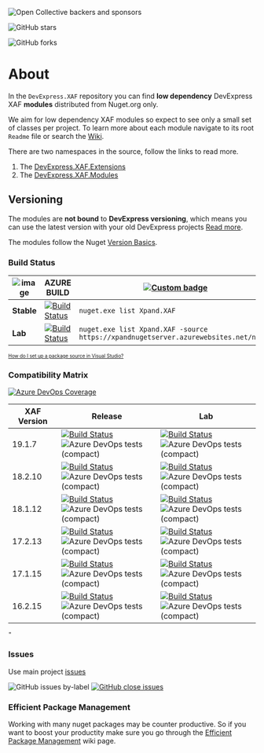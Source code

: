 ![Open Collective backers and sponsors](https://img.shields.io/opencollective/all/expand?label=PLEASE%20SPONSOR%20our%20activities%20if%20we%20helped%20your%20business&style=for-the-badge)

![GitHub stars](https://img.shields.io/github/stars/expandframework/devexpress.xaf?label=Star%20the%20project%20if%20you%20think%20it%20deserves%20it&style=social)

![GitHub forks](https://img.shields.io/github/forks/expandframework/Devexpress.Xaf?label=Fork%20the%20project%20to%20extend%20and%20contribute&style=social)


# About
In the `DevExpress.XAF` repository you can find **low dependency** DevExpress XAF **modules** distributed from Nuget.org only. 

We aim for low dependency XAF modules so expect to see only a small set of classes per project. To learn more about each module navigate to its root `Readme` file or search the [Wiki](http://xaf.wiki.expandframework.com).

There are two namespaces in the source, follow the links to read more. 
1. The [DevExpress.XAF.Extensions](https://github.com/eXpandFramework/XAF/blob/master/src/Extensions/)
2. The [DevExpress.XAF.Modules](https://github.com/eXpandFramework/XAF/tree/master/src/Modules)

## Versioning
The modules are **not bound** to **DevExpress versioning**, which means you can use the latest version with your old DevExpress projects [Read more](https://github.com/eXpandFramework/XAF/tree/master/tools/Xpand.VersionConverter).

The modules follow the Nuget [Version Basics](https://docs.microsoft.com/en-us/nuget/reference/package-versioning#version-basics).

### Build Status

| ![image](https://user-images.githubusercontent.com/159464/66713086-c8c5a800-edae-11e9-9bc1-73ffc0c215fb.png) | **AZURE BUILD** | [![Custom badge](https://img.shields.io/endpoint.svg?label=Nuget.org&url=https%3A%2F%2Fxpandnugetstats.azurewebsites.net%2Fapi%2Ftotals%2FXAF)](https://www.nuget.org/packages?q=Xpand.XAF) 
|----------|--------|--------
**Stable**|[![Build Status](https://dev.azure.com/eXpandDevOps/eXpandFramework/_apis/build/status/DevExpress.XAF-Release?branchName=master)](https://dev.azure.com/eXpandDevOps/eXpandFramework/_build/latest?definitionId=25&branchName=master)|`nuget.exe list Xpand.XAF`
**Lab**|[![Build Status](https://dev.azure.com/eXpandDevOps/eXpandFramework/_apis/build/status/Packages/XAF-Lab?branchName=lab)](https://dev.azure.com/eXpandDevOps/eXpandFramework/_build/latest?definitionId=23?branchName=lab)|`nuget.exe list Xpand.XAF -source https://xpandnugetserver.azurewebsites.net/nuget`
<sub><sup>[How do I set up a package source in Visual Studio?](https://go.microsoft.com/fwlink/?linkid=698608)</sup></sub>

### Compatibility Matrix
[![Azure DevOps Coverage](https://img.shields.io/azure-devops/coverage/eXpandDevOps/expandframework/25.svg?logo=azuredevops)](https://dev.azure.com/eXpandDevOps/eXpandFramework/_build/latest?definitionId=25)



|XAF Version   | Release  | Lab|
|---|---|---|
|19.1.7|[![Build Status](https://dev.azure.com/eXpandDevOps/eXpandFramework/_apis/build/status/Release-Builds/DevExpress.XAF-Release?branchName=master)](https://dev.azure.com/eXpandDevOps/eXpandFramework/_build/latest?definitionId=25&branchName=master)<br>![Azure DevOps tests (compact)](https://img.shields.io/azure-devops/tests/expanddevops/expandframework/25?label=%20)|[![Build Status](https://dev.azure.com/eXpandDevOps/eXpandFramework/_apis/build/status/lab-Builds/DevExpress.XAF-Lab?branchName=lab)](https://dev.azure.com/eXpandDevOps/eXpandFramework/_build/latest?definitionId=23&branchName=lab)<br>![Azure DevOps tests (compact)](https://img.shields.io/azure-devops/tests/expanddevops/expandframework/23?label=%20)
|18.2.10|[![Build Status](https://dev.azure.com/eXpandDevOps/eXpandFramework/_apis/build/status/Release-Builds/DevExpress.XAF-Release-18.2?branchName=master)](https://dev.azure.com/eXpandDevOps/eXpandFramework/_build/latest?definitionId=61&branchName=master)<br>![Azure DevOps tests (compact)](https://img.shields.io/azure-devops/tests/expanddevops/expandframework/61?label=%20)|[![Build Status](https://dev.azure.com/eXpandDevOps/eXpandFramework/_apis/build/status/lab-Builds/DevExpress.XAF-Lab-18.2?branchName=lab)](https://dev.azure.com/eXpandDevOps/eXpandFramework/_build/latest?definitionId=55&branchName=lab)<br>![Azure DevOps tests (compact)](https://img.shields.io/azure-devops/tests/expanddevops/expandframework/55?label=%20)
|18.1.12|[![Build Status](https://dev.azure.com/eXpandDevOps/eXpandFramework/_apis/build/status/Release-Builds/DevExpress.XAF-Release-18.1?branchName=master)](https://dev.azure.com/eXpandDevOps/eXpandFramework/_build/latest?definitionId=62&branchName=master)<br>![Azure DevOps tests (compact)](https://img.shields.io/azure-devops/tests/expanddevops/expandframework/62?label=%20)|[![Build Status](https://dev.azure.com/eXpandDevOps/eXpandFramework/_apis/build/status/lab-Builds/DevExpress.XAF-Lab-18.1?branchName=lab)](https://dev.azure.com/eXpandDevOps/eXpandFramework/_build/latest?definitionId=56&branchName=lab)<br>![Azure DevOps tests (compact)](https://img.shields.io/azure-devops/tests/expanddevops/expandframework/56?label=%20)
|17.2.13|[![Build Status](https://dev.azure.com/eXpandDevOps/eXpandFramework/_apis/build/status/Release-Builds/DevExpress.XAF-Release-17.2?branchName=master)](https://dev.azure.com/eXpandDevOps/eXpandFramework/_build/latest?definitionId=63&branchName=master)<br>![Azure DevOps tests (compact)](https://img.shields.io/azure-devops/tests/expanddevops/expandframework/63?label=%20)|[![Build Status](https://dev.azure.com/eXpandDevOps/eXpandFramework/_apis/build/status/lab-Builds/DevExpress.XAF-Lab-17.2?branchName=lab)](https://dev.azure.com/eXpandDevOps/eXpandFramework/_build/latest?definitionId=57&branchName=lab)<br>![Azure DevOps tests (compact)](https://img.shields.io/azure-devops/tests/expanddevops/expandframework/57?label=%20)
|17.1.15|[![Build Status](https://dev.azure.com/eXpandDevOps/eXpandFramework/_apis/build/status/Release-Builds/DevExpress.XAF-Release-17.1?branchName=master)](https://dev.azure.com/eXpandDevOps/eXpandFramework/_build/latest?definitionId=64&branchName=master)<br>![Azure DevOps tests (compact)](https://img.shields.io/azure-devops/tests/expanddevops/expandframework/64?label=%20)|[![Build Status](https://dev.azure.com/eXpandDevOps/eXpandFramework/_apis/build/status/lab-Builds/DevExpress.XAF-Lab-17.1?branchName=lab)](https://dev.azure.com/eXpandDevOps/eXpandFramework/_build/latest?definitionId=58&branchName=lab)<br>![Azure DevOps tests (compact)](https://img.shields.io/azure-devops/tests/expanddevops/expandframework/58?label=%20)
|16.2.15|[![Build Status](https://dev.azure.com/eXpandDevOps/eXpandFramework/_apis/build/status/Release-Builds/DevExpress.XAF-Release-16.2?branchName=master)](https://dev.azure.com/eXpandDevOps/eXpandFramework/_build/latest?definitionId=65&branchName=master)<br>![Azure DevOps tests (compact)](https://img.shields.io/azure-devops/tests/expanddevops/expandframework/65?label=%20)|[![Build Status](https://dev.azure.com/eXpandDevOps/eXpandFramework/_apis/build/status/lab-Builds/DevExpress.XAF-Lab-16.2?branchName=lab)](https://dev.azure.com/eXpandDevOps/eXpandFramework/_build/latest?definitionId=59&branchName=lab)<br>![Azure DevOps tests (compact)](https://img.shields.io/azure-devops/tests/expanddevops/expandframework/59?label=%20)
    "
### Issues
Use main project [issues](https://github.com/eXpandFramework/eXpand/issues/new?assignees=apobekiaris&labels=Question%2C+XAF&template=xaf--question.md&title=)

![GitHub issues by-label](https://img.shields.io/github/issues/expandframework/expand/Standalone_XAF_Modules.svg) [![GitHub close issues](https://img.shields.io/github/issues-closed/eXpandFramework/eXpand/Standalone_XAF_Modules.svg)](https://github.com/eXpandFramework/eXpand/issues?utf8=%E2%9C%93&q=is%3Aissue+is%3Aclosed+sort%3Aupdated-desc+label%3AXAF+)

### Efficient Package Management

Working with many nuget packages may be counter productive. So if you want to boost your productity make sure you go through the [Efficient Package Management](https://github.com/eXpandFramework/DevExpress.XAF/wiki/Efficient-package-management) wiki page.
